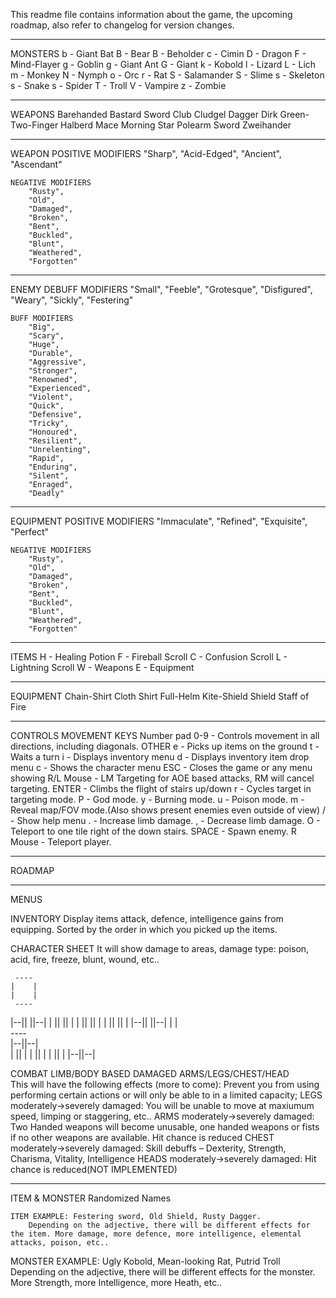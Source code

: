 This readme file contains information about the game, the upcoming roadmap, also refer to changelog for version changes.
 
 ------------------------------------------------------------------------------------------------
MONSTERS
	b - Giant Bat
	B - Bear
	B - Beholder
	c - Cimin
	D - Dragon
	F - Mind-Flayer
	g - Goblin
	g - Giant Ant
	G - Giant
	k - Kobold
	l - Lizard
	L - Lich
	m - Monkey
	N - Nymph
	o - Orc
	r - Rat
	S - Salamander
	S - Slime
	s - Skeleton
	s - Snake
	s - Spider
	T - Troll
	V - Vampire
	z - Zombie
			
------------------------------------------------------------------------------------------------
WEAPONS
	Barehanded
	Bastard Sword
	Club
	Cludgel
	Dagger
	Dirk
	Green-Two-Finger
	Halberd
	Mace
	Morning Star
	Polearm
	Sword
	Zweihander

------------------------------------------------------------------------------------------------
WEAPON
	POSITIVE MODIFIERS
		"Sharp",
		"Acid-Edged",
		"Ancient",
		"Ascendant"

	NEGATIVE MODIFIERS
		"Rusty",
		"Old",
		"Damaged",
		"Broken",
		"Bent",
		"Buckled",
		"Blunt",
		"Weathered",
		"Forgotten"
			
------------------------------------------------------------------------------------------------
ENEMY
	DEBUFF MODIFIERS
		"Small",
		"Feeble",
		"Grotesque",
		"Disfigured",
		"Weary",
		"Sickly",
		"Festering"

	BUFF MODIFIERS
		"Big",
		"Scary",
		"Huge",
		"Durable",
		"Aggressive",
		"Stronger",
		"Renowned",
		"Experienced",
		"Violent",
		"Quick",
		"Defensive",
		"Tricky",
		"Honoured",
		"Resilient",
		"Unrelenting",
		"Rapid",
		"Enduring",
		"Silent",
		"Enraged",
		"Deadly"
		
------------------------------------------------------------------------------------------------	
EQUIPMENT
	POSITIVE MODIFIERS
		"Immaculate",
		"Refined",
		"Exquisite",
		"Perfect"
	  
	NEGATIVE MODIFIERS
		"Rusty",
		"Old",
		"Damaged",
		"Broken",
		"Bent",
		"Buckled",
		"Blunt",
		"Weathered",
		"Forgotten"
	
------------------------------------------------------------------------------------------------	  
ITEMS
	H - Healing Potion
	F - Fireball Scroll
	C - Confusion Scroll
	L - Lightning Scroll
	W - Weapons
	E - Equipment

------------------------------------------------------------------------------------------------	
EQUIPMENT
	Chain-Shirt
	Cloth Shirt
	Full-Helm
	Kite-Shield
	Shield
	Staff of Fire

------------------------------------------------------------------------------------------------
CONTROLS
	MOVEMENT KEYS
		Number pad 0-9 - Controls movement in all directions, including diagonals.
	OTHER
		e - Picks up items on the ground
		t - Waits a turn
		i - Displays inventory menu
		d - Displays inventory item drop menu
		c - Shows the character menu
		ESC - Closes the game or any menu showing
		R/L Mouse - LM Targeting for AOE based attacks, RM will cancel targeting.
		ENTER - Climbs the flight of stairs up/down
		r - Cycles target in targeting mode.
		P - God mode.
		y - Burning mode.
		u - Poison mode.
		m - Reveal map/FOV mode.(Also shows present enemies even outside of view)
		/ - Show help menu
		. - Increase limb damage.
		, - Decrease limb damage.
		O - Teleport to one tile right of the down stairs.
		SPACE - Spawn enemy.
		R Mouse - Teleport player.
	
------------------------------------------------------------------------------------------------	
ROADMAP

------------------------------------------------------------------------------------------------
MENUS

INVENTORY
	Display items attack, defence, intelligence gains from equipping. Sorted by the order in which you picked up the items.

CHARACTER SHEET
     It will show damage to areas, damage type: poison, acid, fire, freeze, blunt, wound, etc..

     ----
    |    |
    |    |
     ----
|--||    ||--|
|  ||    ||  |
|  ||    ||  |
|  ||    ||  |
|--||    ||--| 
    |    |  
     ----   
   |--||--|      
   |  ||  |
   |  ||  |
   |  ||  |
   |--||--|

 
COMBAT
	LIMB/BODY BASED DAMAGED
		ARMS/LEGS/CHEST/HEAD		
			This will have the following effects (more to come):
			Prevent you from using performing certain actions or will only be able to in a limited capacity;
		LEGS moderately->severely damaged: 
			You will be unable to move at maxiumum speed, limping or staggering, etc..
		ARMS moderately->severely damaged:
			Two Handed weapons will become unusable, one handed weapons or fists if no other weapons are available.
			Hit chance is reduced
		CHEST moderately->severely damaged:
			Skill debuffs – Dexterity, Strength, Charisma, Vitality, Intelligence
		HEADS moderately->severely damaged:
			Hit chance is reduced(NOT IMPLEMENTED)
			
------------------------------------------------------------------------------------------------
ITEM & MONSTER Randomized Names

	ITEM EXAMPLE: Festering sword, Old Shield, Rusty Dagger.
		Depending on the adjective, there will be different effects for the item. More damage, more defence, more intelligence, elemental attacks, poison, etc..
	
MONSTER EXAMPLE: Ugly Kobold, Mean-looking Rat, Putrid Troll	
		Depending on the adjective, there will be different effects for the monster. More Strength, more Intelligence, more Heath, etc..